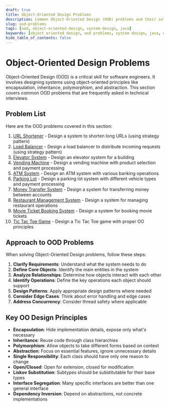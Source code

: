 ```yaml
---
draft: true
title: Object-Oriented Design Problems
description: Common Object-Oriented Design (OOD) problems and their solutions
slug: ood-problems
tags: [ood, object-oriented-design, system-design, java]
keywords: [object oriented design, ood problems, system design, java, design patterns]
hide_table_of_contents: false
---
```


# Object-Oriented Design Problems

Object-Oriented Design (OOD) is a critical skill for software engineers. It involves designing systems using object-oriented principles like encapsulation, inheritance, polymorphism, and abstraction. This section covers common OOD problems that are frequently asked in technical interviews.

## Problem List

Here are the OOD problems covered in this section:

1. [URL Shortener](./url-shortener.md) - Design a system to shorten long URLs (using strategy pattern)
2. [Load Balancer](./load-balancer.md) - Design a load balancer to distribute incoming requests (using strategy pattern)
3. [Elevator System](./elevator-system.md) - Design an elevator system for a building
4. [Vending Machine](./vending-machine.md) - Design a vending machine with product selection and payment processing
5. [ATM System](./atm-system.md) - Design an ATM system with various banking operations
6. [Parking Lot](./parking-lot.md) - Design a parking lot system with different vehicle types and payment processing
7. [Money Transfer System](./money-transfer-system.md) - Design a system for transferring money between accounts
8. [Restaurant Management System](./restaurant-system.md) - Design a system for managing restaurant operations
9. [Movie Ticket Booking System](./movie-ticket-system.md) - Design a system for booking movie tickets
10. [Tic Tac Toe Game](./tic-tac-toe.md) - Design a Tic Tac Toe game with proper OO principles

## Approach to OOD Problems

When solving Object-Oriented Design problems, follow these steps:

1. **Clarify Requirements**: Understand what the system needs to do
2. **Define Core Objects**: Identify the main entities in the system
3. **Analyze Relationships**: Determine how objects interact with each other
4. **Identify Operations**: Define the key operations each object should support
5. **Design Patterns**: Apply appropriate design patterns where needed
6. **Consider Edge Cases**: Think about error handling and edge cases
7. **Address Concurrency**: Consider thread safety where applicable

## Key OO Design Principles

- **Encapsulation**: Hide implementation details, expose only what's necessary
- **Inheritance**: Reuse code through class hierarchies
- **Polymorphism**: Allow objects to take different forms based on context
- **Abstraction**: Focus on essential features, ignore unnecessary details
- **Single Responsibility**: Each class should have only one reason to change
- **Open/Closed**: Open for extension, closed for modification
- **Liskov Substitution**: Subtypes should be substitutable for their base types
- **Interface Segregation**: Many specific interfaces are better than one general interface
- **Dependency Inversion**: Depend on abstractions, not concrete implementations
